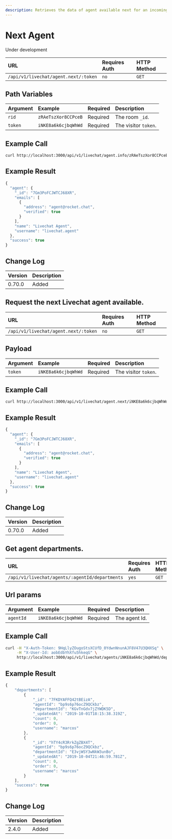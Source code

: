 ```yaml
---
description: Retrieves the data of agent available next for an incoming conversation.
---
```


# Next Agent

Under development 

| URL | Requires Auth | HTTP Method |
| :--- | :--- | :--- |
| `/api/v1/livechat/agent.next/:token` | `no` | `GET` |

## Path Variables 

| Argument | Example | Required | Description |
| :--- | :--- | :--- | :--- |
| `rid` | `zRAeTszXor8CCPceB` | Required | The room `_id`. |
| `token` | `iNKE8a6k6cjbqWhWd` | Required | The visitor `token`. |

## Example Call

```bash
curl http://localhost:3000/api/v1/livechat/agent.info/zRAeTszXor8CCPceB/iNKE8a6k6cjbqWhWd
```

## Example Result

```javascript
{
  "agent": {
    "_id": "7Gm3PoFCJWTCJ68XR",
    "emails": [
      {
        "address": "agent@rocket.chat",
        "verified": true
      }
    ],
    "name": "Livechat Agent",
    "username": "livechat.agent"
  },
  "success": true
}
```

## Change Log

| Version | Description |
| :--- | :--- |
| 0.70.0 | Added |

## Request the next Livechat agent available.

| URL | Requires Auth | HTTP Method |
| :--- | :--- | :--- |
| `/api/v1/livechat/agent.next/:token` | `no` | `GET` |

## Payload

| Argument | Example | Required | Description |
| :--- | :--- | :--- | :--- |
| `token` | `iNKE8a6k6cjbqWhWd` | Required | The visitor `token`. |

## Example Call

```bash
curl http://localhost:3000/api/v1/livechat/agent.next/iNKE8a6k6cjbqWhWd
```

## Example Result

```javascript
{
  "agent": {
    "_id": "7Gm3PoFCJWTCJ68XR",
    "emails": [
      {
        "address": "agent@rocket.chat",
        "verified": true
      }
    ],
    "name": "Livechat Agent",
    "username": "livechat.agent"
  },
  "success": true
}
```

## Change Log

| Version | Description |
| :--- | :--- |
| 0.70.0 | Added |

## Get agent departments.

| URL | Requires Auth | HTTP Method |
| :--- | :--- | :--- |
| `/api/v1/livechat/agents/:agentId/departments` | `yes` | `GET` |

## Url params

| Argument | Example | Required | Description |
| :--- | :--- | :--- | :--- |
| `agentId` | `iNKE8a6k6cjbqWhWd` | Required | The agent Id. |

## Example Call

```bash
curl -H "X-Auth-Token: 9HqLlyZOugoStsXCUfD_0YdwnNnunAJF8V47U3QHXSq" \
     -H "X-User-Id: aobEdbYhXfu5hkeqG" \
     http://localhost:3000/api/v1/livechat/agents/iNKE8a6k6cjbqWhWd/departments
```

## Example Result

```javascript
{
    "departments": [
        {
            "_id": "7FKDYAFFQ42tBEizA",
            "agentId": "bp9s6p76ocZ9QCkbz",
            "departmentId": "KGvTnGdv7jZYWDK5D",
            "_updatedAt": "2019-10-01T18:15:38.319Z",
            "count": 0,
            "order": 0,
            "username": "marcos"
        },
        {
            "_id": "hTY4cR3RrkZgZBX4T",
            "agentId": "bp9s6p76ocZ9QCkbz",
            "departmentId": "E3vjWSY3wNkW3unBo",
            "_updatedAt": "2019-10-04T21:46:59.781Z",
            "count": 0,
            "order": 0,
            "username": "marcos"
        }
    ],
    "success": true
}
```

## Change Log

| Version | Description |
| :--- | :--- |
| 2.4.0 | Added |


